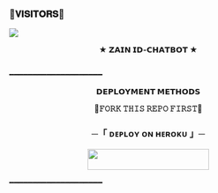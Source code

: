 ### 🌷𝐕𝐈𝐒𝐈𝐓𝐎𝐑𝐒🌷

<!--
**ᴢᴀɪɴ** is a ✨ _special_ ✨ repository because its `README.md` (this file) appears on your GitHub profile.


<p align="center">
    <b>ᴠɪsɪᴛᴏʀs</b><br>
 -->    <img align="middle" src="https://profile-counter.glitch.me/ZainRBT/count.svg" />
</p>

<p align="center">
<b>★ 𝗭𝗔𝗜𝗡 𝗜𝗗-𝗖𝗛𝗔𝗧𝗕𝗢𝗧 ★</b>
</p>


<p align="center">
  <img src="">
</p>
  ━━━━━━━━━━━━━━━━━━━━

<p align="center">
<b>𝗗𝗘𝗣𝗟𝗢𝗬𝗠𝗘𝗡𝗧 𝗠𝗘𝗧𝗛𝗢𝗗𝗦</b>
</p>
<p align="center">
<b>📍𝙵𝙾𝚁𝙺 𝚃𝙷𝙸𝚂 𝚁𝙴𝙿𝙾 𝙵𝙸𝚁𝚂𝚃📍</b>
</p>
<h3 align="center">
    ─「 ᴅᴇᴩʟᴏʏ ᴏɴ ʜᴇʀᴏᴋᴜ 」─
</h3>

<p align="center"><a href="https://dashboard.heroku.com/new?template=https://github.com/ZainRBT/ZainAIChat"> <img src="https://img.shields.io/badge/Deploy%20On%20Heroku-dark?style=for-the-badge&logo=heroku" width="220" height="38.45"/></a></p>

  ━━━━━━━━━━━━━━━━━━━━
